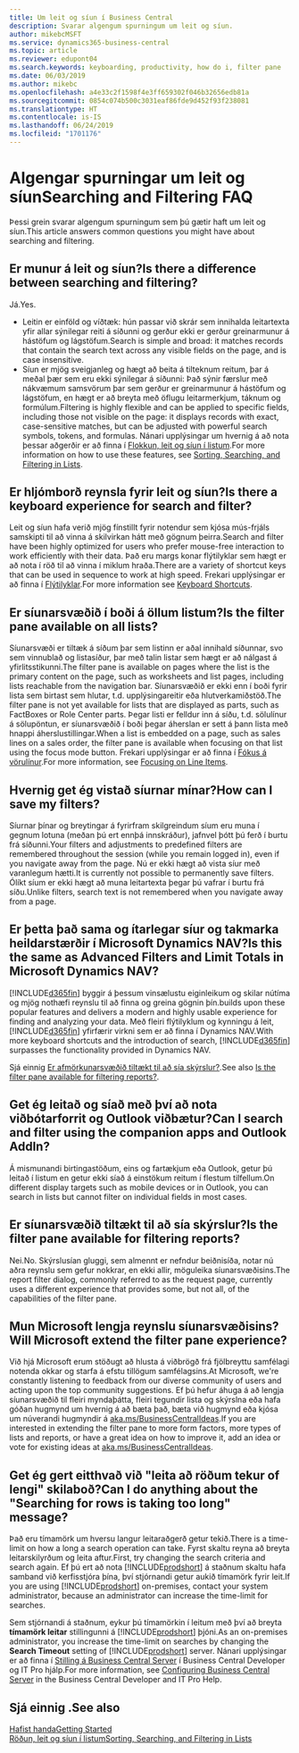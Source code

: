 ```yaml
---
title: Um leit og síun í Business Central
description: Svarar algengum spurningum um leit og síun.
author: mikebcMSFT
ms.service: dynamics365-business-central
ms.topic: article
ms.reviewer: edupont04
ms.search.keywords: keyboarding, productivity, how do i, filter pane
ms.date: 06/03/2019
ms.author: mikebc
ms.openlocfilehash: a4e33c2f1598f4e3ff659302f046b32656edb81a
ms.sourcegitcommit: 0854c074b500c3031eaf86fde9d452f93f238081
ms.translationtype: HT
ms.contentlocale: is-IS
ms.lasthandoff: 06/24/2019
ms.locfileid: "1701176"
---
```

# <a name="searching-and-filtering-faq"></a><span data-ttu-id="24644-103">Algengar spurningar um leit og síun</span><span class="sxs-lookup"><span data-stu-id="24644-103">Searching and Filtering FAQ</span></span>
<span data-ttu-id="24644-104">Þessi grein svarar algengum spurningum sem þú gætir haft um leit og síun.</span><span class="sxs-lookup"><span data-stu-id="24644-104">This article answers common questions you might have about searching and filtering.</span></span>

## <a name="is-there-a-difference-between-searching-and-filtering"></a><span data-ttu-id="24644-105">Er munur á leit og síun?</span><span class="sxs-lookup"><span data-stu-id="24644-105">Is there a difference between searching and filtering?</span></span>
<span data-ttu-id="24644-106">Já.</span><span class="sxs-lookup"><span data-stu-id="24644-106">Yes.</span></span>
- <span data-ttu-id="24644-107">Leitin er einföld og víðtæk: hún passar við skrár sem innihalda leitartexta yfir allar sýnilegar reiti á síðunni og gerður ekki er gerður greinarmunur á hástöfum og lágstöfum.</span><span class="sxs-lookup"><span data-stu-id="24644-107">Search is simple and broad: it matches records that contain the search text across any visible fields on the page, and is case insensitive.</span></span>
- <span data-ttu-id="24644-108">Síun er mjög sveigjanleg og hægt að beita á tilteknum reitum, þar á meðal þær sem eru ekki sýnilegar á síðunni: Það sýnir færslur með nákvæmum samsvörum þar sem gerður er greinarmunur á hástöfum og lágstöfum, en hægt er að breyta með öflugu leitarmerkjum, táknum og formúlum.</span><span class="sxs-lookup"><span data-stu-id="24644-108">Filtering is highly flexible and can be applied to specific fields, including those not visible on the page: it displays records with exact, case-sensitive matches, but can be adjusted with powerful search symbols, tokens, and formulas.</span></span> <span data-ttu-id="24644-109">Nánari upplýsingar um hvernig á að nota þessar aðgerðir er að finna í [Flokkun, leit og síun í listum](ui-enter-criteria-filters.md).</span><span class="sxs-lookup"><span data-stu-id="24644-109">For more information on how to use these features, see [Sorting, Searching, and Filtering in Lists](ui-enter-criteria-filters.md).</span></span>

## <a name="is-there-a-keyboard-experience-for-search-and-filter"></a><span data-ttu-id="24644-110">Er hljómborð reynsla fyrir leit og síun?</span><span class="sxs-lookup"><span data-stu-id="24644-110">Is there a keyboard experience for search and filter?</span></span>
<span data-ttu-id="24644-111">Leit og síun hafa verið mjög fínstillt fyrir notendur sem kjósa mús-frjáls samskipti til að vinna á skilvirkan hátt með gögnum þeirra.</span><span class="sxs-lookup"><span data-stu-id="24644-111">Search and filter have been highly optimized for users who prefer mouse-free interaction to work efficiently with their data.</span></span> <span data-ttu-id="24644-112">Það eru margs konar flýtilyklar sem hægt er að nota í röð til að vinna í miklum hraða.</span><span class="sxs-lookup"><span data-stu-id="24644-112">There are a variety of shortcut keys that can be used in sequence to work at high speed.</span></span> <span data-ttu-id="24644-113">Frekari upplýsingar er að finna í [Flýtilyklar](keyboard-shortcuts.md#KeyboardFilter).</span><span class="sxs-lookup"><span data-stu-id="24644-113">For more information see [Keyboard Shortcuts](keyboard-shortcuts.md#KeyboardFilter).</span></span>

## <a name="is-the-filter-pane-available-on-all-lists"></a><span data-ttu-id="24644-114">Er síunarsvæðið í boði á öllum listum?</span><span class="sxs-lookup"><span data-stu-id="24644-114">Is the filter pane available on all lists?</span></span>
<span data-ttu-id="24644-115">Síunarsvæði er tiltæk á síðum þar sem listinn er aðal innihald síðunnar, svo sem vinnublað og listasíður, þar með talin listar sem hægt er að nálgast á yfirlitsstikunni.</span><span class="sxs-lookup"><span data-stu-id="24644-115">The filter pane is available on pages where the list is the primary content on the page, such as worksheets and list pages, including lists reachable from the navigation bar.</span></span> <span data-ttu-id="24644-116">Síunarsvæðið er ekki enn í boði fyrir lista sem birtast sem hlutar, t.d. upplýsingareitir eða hlutverkamiðstöð.</span><span class="sxs-lookup"><span data-stu-id="24644-116">The filter pane is not yet available for lists that are displayed as parts, such as FactBoxes or Role Center parts.</span></span> <span data-ttu-id="24644-117">Þegar listi er felldur inn á síðu, t.d. sölulínur á sölupöntun, er síunarsvæðið í boði þegar áherslan er sett á þann lista með hnappi áherslustillingar.</span><span class="sxs-lookup"><span data-stu-id="24644-117">When a list is embedded on a page, such as sales lines on a sales order, the filter pane is available when focusing on that list using the focus mode button.</span></span> <span data-ttu-id="24644-118">Frekari upplýsingar er að finna í [Fókus á vörulínur](ui-enter-data.md#Focus).</span><span class="sxs-lookup"><span data-stu-id="24644-118">For more information, see [Focusing on Line Items](ui-enter-data.md#Focus).</span></span>

## <a name="how-can-i-save-my-filters"></a><span data-ttu-id="24644-119">Hvernig get ég vistað síurnar mínar?</span><span class="sxs-lookup"><span data-stu-id="24644-119">How can I save my filters?</span></span>

<span data-ttu-id="24644-120">Síurnar þínar og breytingar á fyrirfram skilgreindum síum eru muna í gegnum lotuna (meðan þú ert ennþá innskráður), jafnvel þótt þú ferð í burtu frá síðunni.</span><span class="sxs-lookup"><span data-stu-id="24644-120">Your filters and adjustments to predefined filters are remembered throughout the session (while you remain logged in), even if you navigate away from the page.</span></span> <span data-ttu-id="24644-121">Nú er ekki hægt að vista síur með varanlegum hætti.</span><span class="sxs-lookup"><span data-stu-id="24644-121">It is currently not possible to permanently save filters.</span></span> <span data-ttu-id="24644-122">Ólíkt síum er ekki hægt að muna leitartexta þegar þú vafrar í burtu frá síðu.</span><span class="sxs-lookup"><span data-stu-id="24644-122">Unlike filters, search text is not remembered when you navigate away from a page.</span></span>

## <a name="is-this-the-same-as-advanced-filters-and-limit-totals-in-microsoft-dynamics-nav"></a><span data-ttu-id="24644-123">Er þetta það sama og ítarlegar síur og takmarka heildarstærðir í Microsoft Dynamics NAV?</span><span class="sxs-lookup"><span data-stu-id="24644-123">Is this the same as Advanced Filters and Limit Totals in Microsoft Dynamics NAV?</span></span>

[!INCLUDE[d365fin](includes/d365fin_md.md)] <span data-ttu-id="24644-124">byggir á þessum vinsælustu eiginleikum og skilar nútíma og mjög nothæfi reynslu til að finna og greina gögnin þín.</span><span class="sxs-lookup"><span data-stu-id="24644-124">builds upon these popular features and delivers a modern and highly usable experience for finding and analyzing your data.</span></span> <span data-ttu-id="24644-125">Með fleiri flýtilyklum og kynningu á leit, [!INCLUDE[d365fin](includes/d365fin_md.md)] yfirfærir virkni sem er að finna í Dynamics NAV.</span><span class="sxs-lookup"><span data-stu-id="24644-125">With more keyboard shortcuts and the introduction of search, [!INCLUDE[d365fin](includes/d365fin_md.md)] surpasses the functionality provided in Dynamics NAV.</span></span>  

<span data-ttu-id="24644-126">Sjá einnig [Er afmörkunarsvæðið tiltækt til að sía skýrslur?](#is-the-filter-pane-available-for-filtering-reports).</span><span class="sxs-lookup"><span data-stu-id="24644-126">See also [Is the filter pane available for filtering reports?](#is-the-filter-pane-available-for-filtering-reports).</span></span>  

## <a name="can-i-search-and-filter-using-the-companion-apps-and-outlook-addin"></a><span data-ttu-id="24644-127">Get ég leitað og síað með því að nota viðbótarforrit og Outlook viðbætur?</span><span class="sxs-lookup"><span data-stu-id="24644-127">Can I search and filter using the companion apps and Outlook AddIn?</span></span>
<span data-ttu-id="24644-128">Á mismunandi birtingastöðum, eins og fartækjum eða Outlook, getur þú leitað í listum en getur ekki síað á einstökum reitum í flestum tilfellum.</span><span class="sxs-lookup"><span data-stu-id="24644-128">On different display targets such as mobile devices or in Outlook, you can search in lists but cannot filter on individual fields in most cases.</span></span>

## <a name="is-the-filter-pane-available-for-filtering-reports"></a><span data-ttu-id="24644-129">Er síunarsvæðið tiltækt til að sía skýrslur?</span><span class="sxs-lookup"><span data-stu-id="24644-129">Is the filter pane available for filtering reports?</span></span>
<span data-ttu-id="24644-130">Nei.</span><span class="sxs-lookup"><span data-stu-id="24644-130">No.</span></span> <span data-ttu-id="24644-131">Skýrslusían gluggi, sem almennt er nefndur beiðnisíða, notar nú aðra reynslu sem gefur nokkrar, en ekki allir, möguleika síunarsvæðisins.</span><span class="sxs-lookup"><span data-stu-id="24644-131">The report filter dialog, commonly referred to as the request page, currently uses a different experience that provides some, but not all, of the capabilities of the filter pane.</span></span>

## <a name="will-microsoft-extend-the-filter-pane-experience"></a><span data-ttu-id="24644-132">Mun Microsoft lengja reynslu síunarsvæðisins?</span><span class="sxs-lookup"><span data-stu-id="24644-132">Will Microsoft extend the filter pane experience?</span></span>
<span data-ttu-id="24644-133">Við hjá Microsoft erum stöðugt að hlusta á viðbrögð frá fjölbreyttu samfélagi notenda okkar og starfa á efstu tillögum samfélagsins.</span><span class="sxs-lookup"><span data-stu-id="24644-133">At Microsoft, we're constantly listening to feedback from our diverse community of users and acting upon the top community suggestions.</span></span> <span data-ttu-id="24644-134">Ef þú hefur áhuga á að lengja síunarsvæðið til fleiri myndaþátta, fleiri tegundir lista og skýrslna eða hafa góðan hugmynd um hvernig á að bæta það, bæta við hugmynd eða kjósa um núverandi hugmyndir á [aka.ms/BusinessCentralIdeas](https://aka.ms/businesscentralideas).</span><span class="sxs-lookup"><span data-stu-id="24644-134">If you are interested in extending the filter pane to more form factors, more types of lists and reports, or have a great idea on how to improve it, add an idea or vote for existing ideas at [aka.ms/BusinessCentralIdeas](https://aka.ms/businesscentralideas).</span></span>

## <a name="can-i-do-anything-about-the-searching-for-rows-is-taking-too-long-message"></a><span data-ttu-id="24644-135">Get ég gert eitthvað við "leita að röðum tekur of lengi" skilaboð?</span><span class="sxs-lookup"><span data-stu-id="24644-135">Can I do anything about the "Searching for rows is taking too long" message?</span></span>

<span data-ttu-id="24644-136">Það eru tímamörk um hversu langur leitaraðgerð getur tekið.</span><span class="sxs-lookup"><span data-stu-id="24644-136">There is a time-limit on how a long a search operation can take.</span></span> <span data-ttu-id="24644-137">Fyrst skaltu reyna að breyta leitarskilyrðum og leita aftur.</span><span class="sxs-lookup"><span data-stu-id="24644-137">First, try changing the search criteria and search again.</span></span> <span data-ttu-id="24644-138">Ef þú ert að nota [!INCLUDE[prodshort](includes/prodshort.md)] á staðnum skaltu hafa samband við kerfisstjóra þína, því stjórnandi getur aukið tímamörk fyrir leit.</span><span class="sxs-lookup"><span data-stu-id="24644-138">If you are using [!INCLUDE[prodshort](includes/prodshort.md)] on-premises, contact your system administrator, because an administrator can increase the time-limit for searches.</span></span>

<span data-ttu-id="24644-139">Sem stjórnandi á staðnum, eykur þú tímamörkin í leitum með því að breyta **tímamörk leitar** stillingunni á [!INCLUDE[prodshort](includes/prodshort.md)] þjóni.</span><span class="sxs-lookup"><span data-stu-id="24644-139">As an on-premises administrator, you increase the time-limit on searches by changing the **Search Timeout** setting of [!INCLUDE[prodshort](includes/prodshort.md)] server.</span></span> <span data-ttu-id="24644-140">Nánari upplýsingar er að finna í [Stilling á Business Central Server](https://docs.microsoft.com/en-us/dynamics365/business-central/dev-itpro/administration/configure-server-instance?#Database) í Business Central Developer og IT Pro hjálp.</span><span class="sxs-lookup"><span data-stu-id="24644-140">For more information, see [Configuring Business Central Server](https://docs.microsoft.com/en-us/dynamics365/business-central/dev-itpro/administration/configure-server-instance?#Database) in the Business Central Developer and IT Pro Help.</span></span>

## <a name="see-also"></a><span data-ttu-id="24644-141">Sjá einnig .</span><span class="sxs-lookup"><span data-stu-id="24644-141">See also</span></span>

[<span data-ttu-id="24644-142">Hafist handa</span><span class="sxs-lookup"><span data-stu-id="24644-142">Getting Started</span></span>](product-get-started.md)  
[<span data-ttu-id="24644-143">Röðun, leit og síun í listum</span><span class="sxs-lookup"><span data-stu-id="24644-143">Sorting, Searching, and Filtering in Lists</span></span>](ui-enter-criteria-filters.md)  
